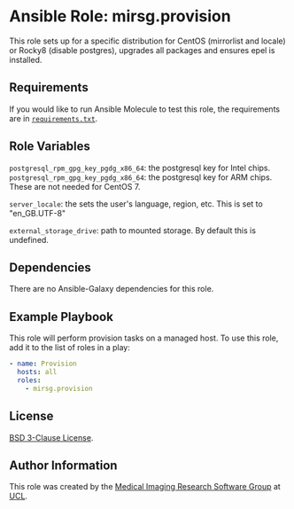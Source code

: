 # Ansible Role: mirsg.provision

This role sets up for a specific distribution for CentOS (mirrorlist and locale) or Rocky8 (disable postgres), upgrades all packages and ensures epel is installed.

## Requirements

If you would like to run Ansible Molecule to test this role, the requirements are in [`requirements.txt`](https://github.com/UCL-MIRSG/ansible-role-install-python/blob/main/requirements.txt).

## Role Variables

`postgresql_rpm_gpg_key_pgdg_x86_64`: the postgresql key for Intel chips.
`postgresql_rpm_gpg_key_pgdg_x86_64`: the postgresql key for ARM chips. These
are not needed for CentOS 7.

`server_locale`: the sets the user's language, region, etc. This is set to "en_GB.UTF-8"

`external_storage_drive`: path to mounted storage. By default this is undefined.

## Dependencies

There are no Ansible-Galaxy dependencies for this role.

## Example Playbook

This role will perform provision tasks on a managed host. To use this role, add it to the list of roles in a play:

```yaml
- name: Provision
  hosts: all
  roles:
    - mirsg.provision
```

## License

[BSD 3-Clause License](https://github.com/UCL-MIRSG/ansible-role-install-python/blob/main/LICENSE).

## Author Information

This role was created by the [Medical Imaging Research Software Group](https://www.ucl.ac.uk/advanced-research-computing/expertise/research-software-development/medical-imaging-research-software-group) at [UCL](https://www.ucl.ac.uk/).
